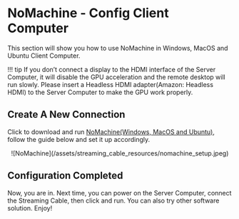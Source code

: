 # NoMachine - Config Client Computer

This section will show you how to use NoMachine in Windows, MacOS and Ubuntu Client Computer.

!!! tip
    If you don’t connect a display to the HDMI interface of the Server Computer, it will disable the GPU acceleration and the remote desktop will run slowly. Please insert a Headless HDMI adapter(Amazon: Headless HDMI) to the Server Computer to make the GPU work properly.


## Create A New Connection

Click to download and run [NoMachine(Windows, MacOS and Ubuntu)](https://www.nomachine.com/download), follow the guide below and set it up accordingly.

<center>![NoMachine](/assets/streaming_cable_resources/nomachine_setup.jpeg)</center>


## Configuration Completed

Now, you are in. Next time, you can power on the Server Computer, connect the Streaming Cable, then click and run. You can also try other software solution. Enjoy!
